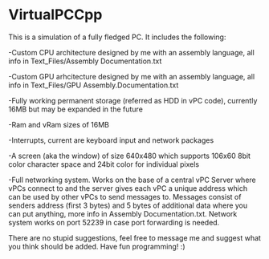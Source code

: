 # VirtualPCCpp

This is a simulation of a fully fledged PC. It includes the following:

-Custom CPU architecture designed by me with an assembly language, all info in Text_Files/Assembly Documentation.txt

-Custom GPU arhcitecture designed by me with an assembly language, all info in Text_Files/GPU Assembly.Documentation.txt

-Fully working permanent storage (referred as HDD in vPC code), currently 16MB but may be expanded in the future

-Ram and vRam sizes of 16MB

-Interrupts, current are keyboard input and network packages

-A screen (aka the window) of size 640x480 which supports 106x60 8bit color character space and 24bit color for individual pixels

-Full networking system. Works on the base of a central vPC Server where vPCs connect to and the server gives each vPC a unique address    which can be used by other vPCs to send messages to. Messages consist of senders address (first 3 bytes) and 5 bytes of additional data where you can put anything, more info in Assembly Documentation.txt. Network system works on port 52239 in case port forwarding is needed.


There are no stupid suggestions, feel free to message me and suggest what you think should be added. Have fun programming! :)

